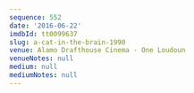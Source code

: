 ```yaml
---
sequence: 552
date: '2016-06-22'
imdbId: tt0099637
slug: a-cat-in-the-brain-1990
venue: Alamo Drafthouse Cinema - One Loudoun
venueNotes: null
medium: null
mediumNotes: null
---
```


